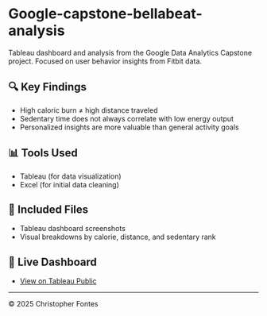 # Google-capstone-bellabeat-analysis
Tableau dashboard and analysis from the Google Data Analytics Capstone project. Focused on user behavior insights from Fitbit data.

## 🔍 Key Findings
- High caloric burn ≠ high distance traveled
- Sedentary time does not always correlate with low energy output
- Personalized insights are more valuable than general activity goals

## 📊 Tools Used
- Tableau (for data visualization)
- Excel (for initial data cleaning)

## 📁 Included Files
- Tableau dashboard screenshots
- Visual breakdowns by calorie, distance, and sedentary rank

## 📎 Live Dashboard
- [View on Tableau Public](https://public.tableau.com/views/FitbitUserAnalysisGoogleDataAnalyticsCapstone/Dashboard1?:language=en-US&:sid=&:redirect=auth&:display_count=n&:origin=viz_share_link)


---

© 2025 Christopher Fontes

